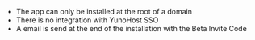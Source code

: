* The app can only be installed at the root of a domain
* There is no integration with YunoHost SSO
* A email is send at the end of the installation with the Beta Invite Code
